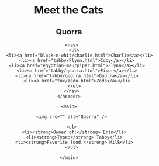 <!DOCTYPE html>
<html lang="en">
  <head>
    <meta charset="UTF-8" />
    <title>Meet the Cats | Quorra</title>
  </head>

  <body>
    <header>
      <h1>Meet the Cats</h1>
      <h2>Quorra</h2>

      <nav>
        <ul>
            <li><a href="black-n-whit/charlie.html">Charlie</a></li>
          <li><a href="tabby/Flynn.html">Coby</a></li>
          <li><a href="egyptian-mau/piper.html">Flynn</a></li>
          <li><a href="tabby/quorra.html">Piper</a></li>
          <li><a href="tabby/quorra.html">Quorra</a></li>
          <li><a href="tux/zedo.html">Zedo</a></li>
        </ul>
      </nav>
    </header>

    <main>

      <img src="" alt="Quorra" />

      <ul>
        <li><strong>Owner of:</strong> Erin</li>
        <li><strong>Type:</strong> Tabby</li>
        <li><strong>Favorite food:</strong> Milk</li>
      </ul>

    </main>
  </body>
</html>

